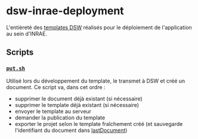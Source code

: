 # dsw-inrae-deployment

L'entièreté des [templates DSW](https://guide.ds-wizard.org/en/latest/application/document-templates/index.html)
réalisés pour le déploiement de l'application au sein d'INRAE.

## Scripts

### [`put.sh`](scripts/put.sh)

Utilisé lors du développement du template, le transmet
à DSW et créé un document. 
Ce script va, dans cet ordre :
 - supprimer le document déjà existant (si nécessaire)
 - supprimer le template déjà existant (si nécessaire)
 - envoyer le template au serveur
 - demander la publication du template
 - exporter le projet selon le template fraîchement créé
   (et sauvegarde l'identifiant du document dans [lastDocument](scripts/lastDocument))